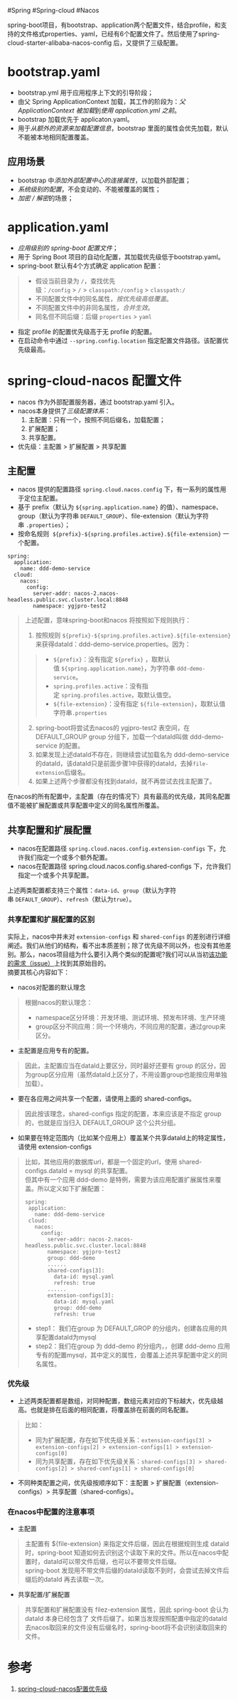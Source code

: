 #Spring #Spring-cloud #Nacos

spring-boot项目，有bootstrap、application两个配置文件，结合profile，和支持的文件格式properties、yaml，已经有6个配置文件了。然后使用了spring-cloud-starter-alibaba-nacos-config 后，又提供了三级配置。

# bootstrap.yaml
- bootstrap.yml 用于应用程序上下文的引导阶段；
- 由父 Spring ApplicationContext 加载，其工作的阶段为：*父 ApplicationContext 被加载*到*使用 application.yml 之前*。
- bootstrap 加载优先于 applicaton.yaml。
- 用于*从额外的资源来加载配置信息*，bootstrap 里面的属性会优先加载，默认不能被本地相同配置覆盖。

## 应用场景
-  bootstrap 中*添加外部配置中心的连接属性*，以加载外部配置；
-  *系统级别的配置*，不会变动的、不能被覆盖的属性；
-   *加密 / 解密*的场景；

# application.yaml
- *应用级别的 spring-boot 配置文件*；
- 用于 Spring Boot 项目的自动化配置，其加载优先级低于bootstrap.yaml。
- spring-boot 默认有4个方式确定 application 配置：
> -   假设当前目录为 `/`，查找优先级：`/config` > `/` > `classpath:/config` > `classpath:/`
> -   不同配置文件中的同名属性，*按优先级高低覆盖*。
> -   不同配置文件中的非同名属性，*合并生效*。
> -   同名但不同后缀：后缀 `properties` > `yaml`

-   指定 profile 的配置优先级高于无 profile 的配置。
-   在启动命令中通过 `--spring.config.location` 指定配置文件路径。该配置优先级最高。

# spring-cloud-nacos 配置文件
- nacos 作为外部配置服务器，通过 bootstrap.yaml 引入。
- nacos本身提供了*三级配置体系*：
	1. 主配置：只有一个，按照不同后缀名，加载配置；
	2. 扩展配置；
	3. 共享配置。
- 优先级：主配置 > 扩展配置 > 共享配置

## 主配置
- nacos 提供的配置路径 `spring.cloud.nacos.config` 下，有一系列的属性用于定位主配置。
- 基于 prefix（默认为 `${spring.application.name}` 的值）、namespace、group（默认为字符串 `DEFAULT_GROUP`）、file-extension（默认为字符串 `.properties`）；
- 按命名规则  `${prefix}-${spring.profiles.active}.${file-extension}` 一个配置。

```
spring:
  application:
    name: ddd-demo-service
  cloud:
    nacos:
      config:
        server-addr: nacos-2.nacos-headless.public.svc.cluster.local:8848
        namespace: ygjpro-test2
```

> 上述配置，意味spring-boot和nacos 将按照如下规则执行：
> 
> 1.  按照规则 `${prefix}-${spring.profiles.active}.${file-extension}`来获得dataId：ddd-demo-service.properties。因为：
> 
> > -   `${prefix}`：没有指定 `${prefix}` ，取默认值 `${spring.application.name}`，为字符串 `ddd-demo-service`。
> > -   `spring.profiles.active`：没有指定 `spring.profiles.active`，取默认值空。
> > -   `${file-extension}`：没有指定 `${file-extension}`，取默认值字符串`.properties`
> 
> 2.  spring-boot将尝试去nacos的 ygjpro-test2 表空间，在 DEFAULT_GROUP group 分组下，加载一个dataId叫做 ddd-demo-service 的配置。
> 3.  如果发现上述dataId不存在，则继续尝试加载名为 ddd-demo-service 的dataId，该dataId只是前面步骤1中获得的dataId，去掉`file-extension`后缀名。
> 4.  如果上述两个步骤都没有找到dataId，就不再尝试去找主配置了。

在nacos的所有配置中，主配置（存在的情况下）具有最高的优先级，其同名配置值不能被扩展配置或共享配置中定义的同名属性所覆盖。

## 共享配置和扩展配置

-   nacos在配置路径 `spring.cloud.nacos.config.extension-configs` 下，允许我们指定一个或多个额外配置。
-   nacos在配置路径 spring.cloud.nacos.config.shared-configs 下，允许我们指定一个或多个共享配置。

上述两类配置都支持三个属性：`data-id`、`group`（默认为字符串 `DEFAULT_GROUP`）、`refresh`（默认为`true`）。

### 共享配置和扩展配置的区别

实际上，nacos中并未对 `extension-configs` 和 `shared-configs` 的差别进行详细阐述。我们从他们的结构，看不出本质差别；除了优先级不同以外，也没有其他差别。那么，nacos项目组为什么要引入两个类似的配置呢?我们可以从当初[该功能的需求（issue）](https://links.jianshu.com/go?to=https%3A%2F%2Fgithub.com%2Falibaba%2Fspring-cloud-alibaba%2Fissues%2F141)上找到其原始目的。  
摘要其核心内容如下：

-   nacos对配置的默认理念

> 根据nacos的默认理念：
> 
> -   namespace区分环境：开发环境、测试环境、预发布环境、生产环境
> -   group区分不同应用：同一个环境内，不同应用的配置，通过group来区分。

-   主配置是应用专有的配置。

> 因此，主配置应当在dataId上要区分，同时最好还要有 group 的区分，因为group区分应用（虽然dataId上区分了，不用设置group也能按应用单独加载）。

-   要在各应用之间共享一个配置，请使用上面的 shared-configs。

> 因此按该理念，shared-configs 指定的配置，本来应该是不指定 group的，也就是应当归入 DEFAULT_GROUP 这个公共分组。

-   如果要在特定范围内（比如某个应用上）覆盖某个共享dataId上的特定属性，请使用 extension-configs

> 比如，其他应用的数据库url，都是一个固定的url，使用 shared-configs.dataId = mysql 的共享配置。  
> 但其中有一个应用 ddd-demo 是特例，需要为该应用配置扩展属性来覆盖。所以定义如下扩展配置：
> 
> ```
> spring:
>  application:
>    name: ddd-demo-service
>  cloud:
>    nacos:
>      config:
>        server-addr: nacos-2.nacos-headless.public.svc.cluster.local:8848
>        namespace: ygjpro-test2
>        group: ddd-demo
>        ......
>        shared-configs[3]:
>          data-id: mysql.yaml
>          refresh: true
>        ......
>        extension-configs[3]:
>          data-id: mysql.yaml
>          group: ddd-demo
>          refresh: true
> ```
> 
> -   step1： 我们在group 为 DEFAULT_GROP 的分组内，创建各应用的共享配置dataId为mysql
> -   step2：我们在group 为 ddd-demo 的分组内，，创建 ddd-demo 应用专有的配置mysql，其中定义的属性，会覆盖上述共享配置中定义的同名属性。

### 优先级

-   上述两类配置都是数组，对同种配置，数组元素对应的下标越大，优先级越高。也就是排在后面的相同配置，将覆盖排在前面的同名配置。

> 比如：
> 
> -   同为扩展配置，存在如下优先级关系：`extension-configs[3] > extension-configs[2] > extension-configs[1] > extension-configs[0]`
> -   同为共享配置，存在如下优先级关系：`shared-configs[3] > shared-configs[2] > shared-configs[1] > shared-configs[0]`

-   不同种类配置之间，优先级按顺序如下：主配置 > 扩展配置（extension-configs）> 共享配置（shared-configs）。

### 在nacos中配置的注意事项

-   主配置

> 主配置有 ${file-extension} 来指定文件后缀，因此在根据规则生成 dataId时，spring-boot 知道如何去识别这个读取下来的文件。所以在nacos中配置时，dataId可以带文件后缀，也可以不要带文件后缀。  
> spring-boot 发现用不带文件后缀的dataId读取不到时，会尝试去掉文件后缀后的dataId 再去读取一次。

-   共享配置/扩展配置

> 共享配置和扩展配置没有 filez-extension 属性，因此 spring-boot 会认为 dataId 本身已经包含了 文件后缀了。如果当发现按照配置中指定的dataId去nacos取回来的文件没有后缀名时，spring-boot将不会识别读取回来的文件。


# 参考
1. [spring-cloud-nacos配置优先级](https://www.jianshu.com/p/69a76cdecdb9)